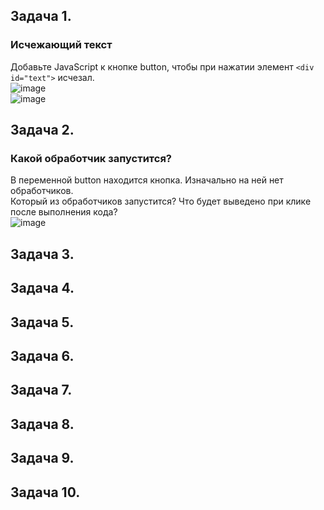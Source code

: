 ## Задача 1.   
### Исчежающий текст  
Добавьте JavaScript к кнопке button, чтобы при нажатии элемент `<div id="text">` исчезал.  
![image](https://user-images.githubusercontent.com/113675674/217559301-63928029-ff6a-4d71-a0d8-64c7a2b37fd2.png)  
![image](https://user-images.githubusercontent.com/113675674/217559356-b8feeb92-e076-4a21-b8d7-28659190eb60.png)  

## Задача 2.   
### Какой обработчик запустится?  
В переменной button находится кнопка. Изначально на ней нет обработчиков.  
Который из обработчиков запустится? Что будет выведено при клике после выполнения кода?  
![image](https://user-images.githubusercontent.com/113675674/217560135-0bdde2e7-adde-4d7c-a345-bab37ba649bb.png)   


## Задача 3.   
### 

## Задача 4.   
### 

## Задача 5.   
### 

## Задача 6.   
### 

## Задача 7.   
### 

## Задача 8.   
### 

## Задача 9.   
### 

## Задача 10.   
### 



